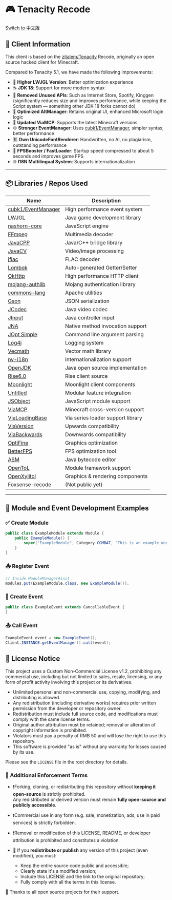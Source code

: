 # 🎮 Tenacity Recode

[Switch to 中文版](README_CN.md)

## 🧩 Client Information

This client is based on the [zitalem/Tenacity](https://github.com/zitalem/Tenacity) Recode, originally an open source hacked client for Minecraft.

Compared to Tenacity 5.1, we have made the following improvements:

- 🔧 **Higher LWJGL Version**: Better optimization experience
- ☕ **JDK 18**: Support for more modern syntax
- 🧹 **Removed Unused APIs**: Such as Internet Store, Spotify, Kinggen (significantly reduces size and improves performance, while keeping the Script system — something other JDK 18 forks cannot do)
- 👤 **Optimized AltManager**: Retains original UI, enhanced Microsoft login logic
- 🔁 **Updated ViaMCP**: Supports the latest Minecraft versions
- ⚙️ **Stronger EventManager**: Uses [cubk1/EventManager](https://github.com/cubk1/EventManager), simpler syntax, better performance
- 🈶 **Own UnicodeFontRenderer**: Handwritten, no AI, no plagiarism, outstanding performance
- 🚀 **FPSBooster / FastLoader**: Startup speed compressed to about 5 seconds and improves game FPS
- 🌐 **I18N Multilingual System**: Supports internationalization

---
## 📦 Libraries / Repos Used

| Name                                                           | Description          |
|---------------------------------------------------------------|---------------------|
| [cubk1/EventManager](https://github.com/cubk1/EventManager)   | High performance event system |
| [LWJGL](https://github.com/LWJGL/lwjgl3)                      | Java game development library |
| [nashorn-core](https://github.com/OpenJDK/nashorn)            | JavaScript engine    |
| [FFmpeg](https://github.com/FFmpeg/FFmpeg)                    | Multimedia decoder   |
| [JavaCPP](https://github.com/bytedeco/javacpp)                | Java/C++ bridge library |
| [JavaCV](https://github.com/bytedeco/javacv)                  | Video/image processing |
| [jflac](https://github.com/jflac-player/jflac)                | FLAC decoder         |
| [Lombok](https://github.com/projectlombok/lombok)             | Auto-generated Getter/Setter |
| [OkHttp](https://github.com/square/okhttp)                    | High performance HTTP client |
| [mojang-authlib](https://github.com/Mojang/authlib)           | Mojang authentication library |
| [commons-lang](https://github.com/apache/commons-lang)        | Apache utilities     |
| [Gson](https://github.com/google/gson)                        | JSON serialization   |
| [JCodec](https://github.com/jcodec/jcodec)                    | Java video codec     |
| [JInput](https://github.com/jinput/jinput)                    | Java controller input |
| [JNA](https://github.com/java-native-access/jna)              | Native method invocation support |
| [JOpt Simple](https://github.com/jopt-simple/jopt-simple)     | Command line argument parsing |
| [Log4j](https://github.com/apache/log4j)                      | Logging system       |
| [Vecmath](https://github.com/notaz/vecmath)                   | Vector math library  |
| [nv-i18n](https://github.com/NVlabs/nv-i18n)                  | Internationalization support |
| [OpenJDK](https://github.com/openjdk/jdk)                     | Java open source implementation |
| [Rise6.0](https://github.com/ZeathDev/Rise6.0-Src)            | Rise client source   |
| [Moonlight](https://github.com/randomguy3725/MoonLight)       | Moonlight client components |
| [Untitled](https://github.com/ChengF3ng233/Untitled)          | Modular feature integration |
| [JSObject](https://github.com/holoisme/Fox)                   | JavaScript module support |
| [ViaMCP](https://github.com/CloudburstMC/ViaMCP)              | Minecraft cross-version support |
| [ViaLoadingBase](https://github.com/Viaversion/maven)         | Via series loader support library |
| [ViaVersion](https://github.com/ViaVersion/ViaVersion)        | Upwards compatibility |
| [ViaBackwards](https://github.com/ViaBackwards/ViaBackwards)  | Downwards compatibility |
| [OptiFine](https://github.com/sp614x/optifine)                | Graphics optimization |
| [BetterFPS](https://github.com/mezz/BetterFps)                | FPS optimization tool |
| [ASM](https://github.com/ow2/asm)                             | Java bytecode editor |
| [OpenToL](https://github.com/kubik-hackathon/cubik-hackathon) | Module framework support |
| [OpenXylitol](https://github.com/talting/OpenXylitol)         | Graphics & rendering components |
| Foxsense-recode                                               | (Not public yet)     |

---

## 🧱 Module and Event Development Examples

### ✅ Create Module

````java
public class ExampleModule extends Module {
    public ExampleModule() {
        super("ExampleModule", Category.COMBAT, "This is an example module");
    }
}
````

### 📤 Register Event

````java
// Inside ModuleManager#init
modules.put(ExampleModule.class, new ExampleModule());
````

### 📣 Create Event

````java
public class ExampleEvent extends CancellableEvent {
}
````

### 📤 Call Event

````java
ExampleEvent event = new ExampleEvent();
Client.INSTANCE.getEventManager().call(event);
````

## 📜 License Notice

This project uses a Custom Non-Commercial License v1.2, prohibiting any commercial use, including but not limited to sales, resale, licensing, or any form of profit activity involving this project or its derivatives.

- Unlimited personal and non-commercial use, copying, modifying, and distributing is allowed.  
- Any redistribution (including derivative works) requires prior written permission from the developer or repository owner.  
- Redistribution must include full source code, and modifications must comply with the same license terms.  
- Original author attribution must be retained; removal or alteration of copyright information is prohibited.  
- Violators must pay a penalty of RMB 50 and will lose the right to use this repository.  
- This software is provided "as is" without any warranty for losses caused by its use.

Please see the `LICENSE` file in the root directory for details.


### 📘 Additional Enforcement Terms

- ❗Forking, cloning, or redistributing this repository without **keeping it open-source** is strictly prohibited.  
  Any redistributed or derived version must remain **fully open-source and publicly accessible**.

- ❗Commercial use in any form (e.g. sale, monetization, ads, use in paid services) is strictly forbidden.

- ❗Removal or modification of this LICENSE, README, or developer attribution is prohibited and constitutes a violation.

- 🔁 If you **redistribute or publish** any version of this project (even modified), you must:
  - Keep the entire source code public and accessible;
  - Clearly state it's a modified version;
  - Include this LICENSE and the link to the original repository;
  - Fully comply with all the terms in this license.

🎉 Thanks to all open source projects for their support.
